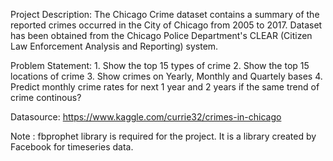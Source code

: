 
Project Description:
      The Chicago Crime dataset contains a summary of the reported crimes occurred in the City of Chicago from 2005 to 2017.
      Dataset has been obtained from the Chicago Police Department's CLEAR (Citizen Law Enforcement Analysis and Reporting) system.


Problem Statement:
    1. Show the top 15 types of crime
    2. Show the top 15 locations of crime
    3. Show crimes on Yearly, Monthly and Quartely bases
    4. Predict monthly crime rates for next 1 year and 2 years if the same trend of crime continous?

Datasource: https://www.kaggle.com/currie32/crimes-in-chicago

Note : fbprophet library is required for the project. It is a library created by Facebook for timeseries data.
